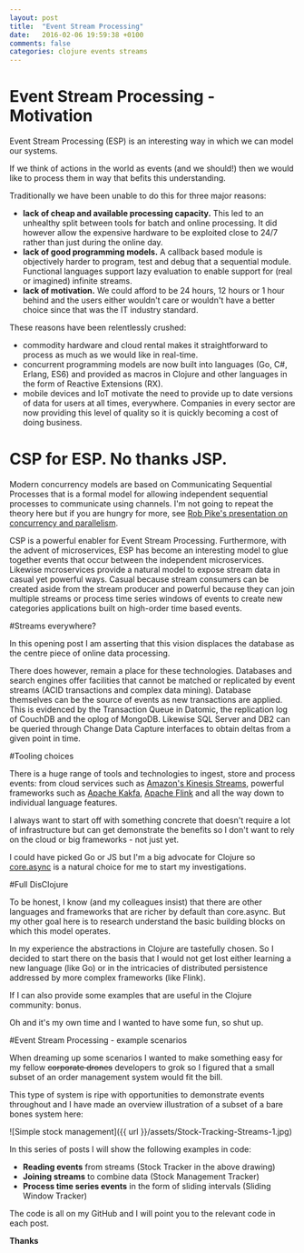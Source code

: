 ```yaml
---
layout: post
title:  "Event Stream Processing"
date:   2016-02-06 19:59:38 +0100
comments: false
categories: clojure events streams
---
```


# Event Stream Processing - Motivation

Event Stream Processing (ESP) is an interesting way in which we can model our systems. 

If we think of actions in the world as events (and we should!) then we would like to process them in way that befits this understanding.

Traditionally we have been unable to do this for three major reasons:

- **lack of cheap and available processing capacity.** This led to an unhealthy split between tools for batch and online processing. It did however allow the expensive hardware to be exploited close to 24/7 rather than just during the online day.
- **lack of good programming models.** A callback based module is objectively harder to program, test and debug that a sequential module. Functional languages support lazy evaluation to enable support for (real or imagined) infinite streams. 
- **lack of motivation.** We could afford to be 24 hours, 12 hours or 1 hour behind and the users either wouldn't care or wouldn't have a better choice since that was the IT industry standard.

These reasons have been relentlessly crushed:

- commodity hardware and cloud rental makes it straightforward to process as much as we would like in real-time.
- concurrent programming models are now built into languages (Go, C#, Erlang, ES6) and provided as macros in Clojure and other languages in the form of Reactive Extensions (RX).
- mobile devices and IoT motivate the need to provide up to date versions of data for users at all times, everywhere. Companies in every sector are now providing this level of quality so it is quickly becoming a cost of doing business.

# CSP for ESP. No thanks JSP.

Modern concurrency models are based on Communicating Sequential Processes that is a formal model for allowing independent sequential processes to communicate using channels. I'm not going to repeat the theory here but if you are hungry for more, see [Rob Pike's presentation on concurrency and parallelism][go-video].

CSP is a powerful enabler for Event Stream Processing. Furthermore, with the advent of microservices, ESP has become an interesting model to glue together events that occur between the independent microservices. Likewise mcroservices provide a natural model to expose stream data in casual yet powerful ways. Casual because stream consumers can be created aside from the stream producer and powerful because they can join multiple streams or process time series windows of events to create new categories applications built on high-order time based events.

#Streams everywhere?

In this opening post I am asserting that this vision displaces the database as the centre piece of online data processing. 

There does however, remain a place for these technologies. Databases and search engines offer facilities that cannot be matched or replicated by event streams (ACID transactions and complex data mining). Database themselves can be the source of events as new transactions are applied. This is evidenced by the Transaction Queue in Datomic, the replication log of CouchDB and the oplog of MongoDB. Likewise SQL Server and DB2 can be queried through Change Data Capture interfaces to obtain deltas from a given point in time.

#Tooling choices

There is a huge range of tools and technologies to ingest, store and process events: from cloud services such as [Amazon's Kinesis Streams][aws-kinesis], powerful frameworks such as [Apache Kakfa][apache-kafka], [Apache Flink][apache-flink] and all the way down to individual language features.

I always want to start off with something concrete that doesn't require a lot of infrastructure but can get demonstrate the benefits so I don't want to rely on the cloud or big frameworks - not just yet.

I could have picked Go or JS but I'm a big advocate for Clojure so [core.async][core-async] is a natural choice for me to start my investigations. 

#Full DisClojure

To be honest, I know (and my colleagues insist) that there are other languages and frameworks that are richer by default than core.async. But my other goal here is to research understand the basic building blocks on which this model operates.

In my experience the abstractions in Clojure are tastefully chosen. So I decided to start there on the basis that I would not get lost either learning a new language (like Go) or in the intricacies of distributed persistence addressed by more complex frameworks (like Flink). 

If I can also provide some examples that are useful in the Clojure community: bonus.

Oh and it's my own time and I wanted to have some fun, so shut up.

#Event Stream Processing - example scenarios

When dreaming up some scenarios I wanted to make something easy for my fellow <del>corporate drones</del> developers to grok so I figured that a small subset of an order management system would fit the bill. 

This type of system is ripe with opportunities to demonstrate events throughout and I have made an overview illustration of a subset of a bare bones system here:

![Simple stock management]({{ url }}/assets/Stock-Tracking-Streams-1.jpg)

In this series of posts I will show the following examples in code:

- **Reading events** from streams (Stock Tracker in the above drawing)
- **Joining streams** to combine data (Stock Management Tracker)
- **Process time series events** in the form of sliding intervals (Sliding Window Tracker)

The code is all on my GitHub and I will point you to the relevant code in each post.

**Thanks**


[go-video]: https://www.youtube.com/watch?v=cN_DpYBzKso
[aws-kinesis]: https://aws.amazon.com/kinesis/streams/
[apache-kafka]: http://kafka.apache.org/
[apache-flink]: https://flink.apache.org/
[core-async]: https://github.com/clojure/core.async/
